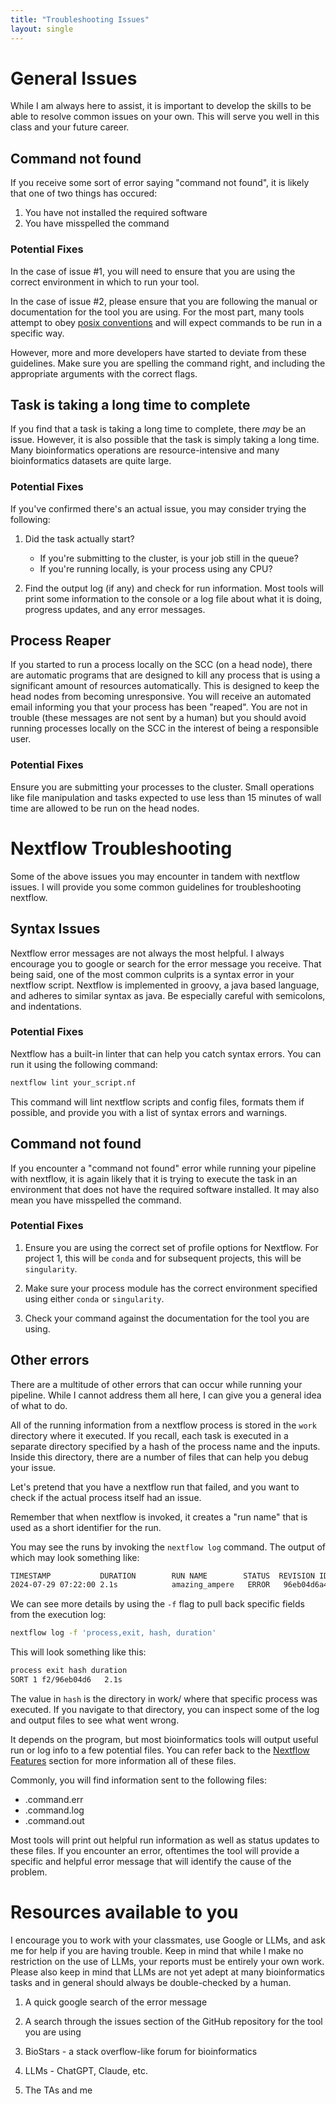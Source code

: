 ```yaml
---
title: "Troubleshooting Issues"
layout: single
---
```


# General Issues

While I am always here to assist, it is important to develop the skills to be 
able to resolve common issues on your own. This will serve you well in this class
and your future career. 

## Command not found

If you receive some sort of error saying "command not found", it is likely that
one of two things has occured:

1. You have not installed the required software 
2. You have misspelled the command

### Potential Fixes

In the case of issue #1, you will need to ensure that you are using the correct
environment in which to run your tool. 

In the case of issue #2, please ensure that you are following the manual or
documentation for the tool you are using. For the most part, many tools attempt
to obey [posix conventions](https://pubs.opengroup.org/onlinepubs/9699919799/basedefs/V1_chap12.html)
and will expect commands to be run in a specific way. 

However, more and more developers have started to deviate from these guidelines.
Make sure you are spelling the command right, and including the appropriate
arguments with the correct flags. 

## Task is taking a long time to complete

If you find that a task is taking a long time to complete, there *may* be an
issue. However, it is also possible that the task is simply taking a long time. 
Many bioinformatics operations are resource-intensive and many bioinformatics
datasets are quite large. 

### Potential Fixes

If you've confirmed there's an actual issue, you may consider trying the
following:


1. Did the task actually start?
    - If you're submitting to the cluster, is your job still in the queue?
    - If you're running locally, is your process using any CPU?

2. Find the output log (if any) and check for run information. Most tools will
    print some information to the console or a log file about what it is doing,
    progress updates, and any error messages. 

## Process Reaper

If you started to run a process locally on the SCC (on a head node), there are
automatic programs that are designed to kill any process that is using a significant
amount of resources automatically. This is designed to keep the head nodes from
becoming unresponsive. You will receive an automated email informing you that
your process has been "reaped". You are not in trouble (these messages are not
sent by a human) but you should avoid running processes locally on the SCC in 
the interest of being a responsible user. 

### Potential Fixes

Ensure you are submitting your processes to the cluster. Small operations like
file manipulation and tasks expected to use less than 15 minutes of wall time 
are allowed to be run on the head nodes. 


# Nextflow Troubleshooting

Some of the above issues you may encounter in tandem with nextflow issues. I 
will provide you some common guidelines for troubleshooting nextflow. 

## Syntax Issues

Nextflow error messages are not always the most helpful. I always encourage you
to google or search for the error message you receive. That being said, one of 
the most common culprits is a syntax error in your nextflow script. Nextflow is 
implemented in groovy, a java based language, and adheres to similar syntax as 
java. Be especially careful with semicolons, and indentations. 

### Potential Fixes

Nextflow has a built-in linter that can help you catch syntax errors. You can run
it using the following command:

```bash
nextflow lint your_script.nf
``` 

This command will lint nextflow scripts and config files, formats them if possible,
and provide you with a list of syntax errors and warnings. 

## Command not found

If you encounter a "command not found" error while running your pipeline with nextflow,
it is again likely that it is trying to execute the task in an environment that
does not have the required software installed. It may also mean you have misspelled
the command. 

### Potential Fixes

1. Ensure you are using the correct set of profile options for Nextflow. For 
    project 1, this will be `conda` and for subsequent projects, this will be `singularity`.

2. Make sure your process module has the correct environment specified using either
    `conda` or `singularity`.

3. Check your command against the documentation for the tool you are using. 

## Other errors

There are a multitude of other errors that can occur while running your pipeline. 
While I cannot address them all here, I can give you a general idea of what to do.

All of the running information from a nextflow process is stored in the `work` directory
where it executed. If you recall, each task is executed in a separate directory 
specified by a hash of the process name and the inputs. Inside this directory,
there are a number of files that can help you debug your issue. 

Let's pretend that you have a nextflow run that failed, and you want to check
if the actual process itself had an issue. 

Remember that when nextflow is invoked, it creates a "run name" that is used as
a short identifier for the run. 

You may see the runs by invoking the `nextflow log` command. The output of which
may look something like:

```bash
TIMESTAMP           DURATION        RUN NAME        STATUS  REVISION ID     SESSION ID                              COMMAND
2024-07-29 07:22:00 2.1s            amazing_ampere   ERROR   96eb04d6a4      af6adaaa-ad4f-48a2-9f6a-b121e789adf5    nextflow run main.nf -profile conda,cluster
```

We can see more details by using the `-f` flag to pull back specific fields from
the execution log:

```bash
nextflow log -f 'process,exit, hash, duration'
```

This will look something like this:

```bash
process exit hash duration
SORT 1 f2/96eb04d6   2.1s
```

The value in `hash` is the directory in work/ where that specific process
was executed. If you navigate to that directory, you can inspect some of the
log and output files to see what went wrong. 

It depends on the program, but most bioinformatics tools will output useful run
or log info to a few potential files. You can refer back to the [Nextflow Features](/guides/nextflow_features/)
section for more information all of these files. 

Commonly, you will find information sent to the following files:

- .command.err
- .command.log
- .command.out

Most tools will print out helpful run information as well as status updates
to these files. If you encounter an error, oftentimes the tool will provide a
specific and helpful error message that will identify the cause of the problem. 

# Resources available to you

I encourage you to work with your classmates, use Google or LLMs, and ask me for
help if you are having trouble. Keep in mind that while I make no restriction
on the use of LLMs, your reports must be entirely your own work. Please also
keep in mind that LLMs are not yet adept at many bioinformatics tasks and in general
should always be double-checked by a human.

1. A quick google search of the error message

2. A search through the issues section of the GitHub repository for the tool you are using

3. BioStars - a stack overflow-like forum for bioinformatics

4. LLMs - ChatGPT, Claude, etc.

5. The TAs and me
